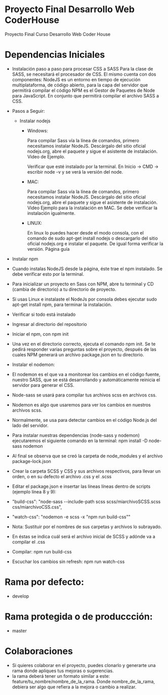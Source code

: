 # Proyecto Final Desarrollo Web CoderHouse
Proyecto Final Curso Desarrollo Web Coder House

# Dependencias Iniciales
 - Instalación paso a paso para procesar CSS a SASS
    Para la clase de SASS, se necesitará el procesador de CSS. El mismo cuenta con dos componentes:
    NodeJS es un entorno en tiempo de ejecución multiplataforma, de código abierto, para la capa del servidor que permitirá compilar el código
    NPM es el Gestor de Paquetes de Node para JavaScript.  En conjunto que permitirá compilar el archivo SASS a CSS.

- Pasos a Seguir:

  - Instalar nodejs

    - Windows: 

      Para compilar Sass vía la línea de comandos, primero necesitamos instalar NodeJS. Descárgalo del sitio oficial nodejs.org, abre el paquete y sigue el asistente de instalación. Video de Ejemplo.

      Verificar que esté instalado por la terminal. En Inicio -> CMD -> escribir node -v y se verá la versión del node.

    - MAC:

	    Para compilar Sass vía la línea de comandos, primero necesitamos instalar NodeJS. Descárgalo del sitio oficial nodejs.org, abre el paquete y sigue el asistente de instalación. Video Ejemplo para la instalación en MAC. Se debe verificar la instalación igualmente.

    - LINUX:

	    En linux lo puedes hacer desde el modo consola, con el comando de sudo apt-get install nodejs o descargarlo del sitio oficial nodejs.org e instalar el paquete. De igual forma verificar la versión. Página guía

* Instalar npm

- Cuando instalas NodeJS desde la página, éste trae el npm instalado. Se debe verificar esto por la terminal.

- Para inicializar un proyecto en Sass con NPM, abre tu terminal y CD (cambia de directorio) a tu directorio de proyecto. 

- Si usas Linux e instalaste el NodeJs por consola debes ejecutar sudo apt-get install npm, para terminar la instalación.

- Verificar si todo está instalado

- Ingresar al directorio del repositorio

- Iniciar el npm, con npm init

- Una vez en el directorio correcto, ejecuta el comando npm init. Se te pedirá responder varias preguntas sobre el proyecto, después de las cuales NPM generará un archivo package.json en tu directorio.

* Instalar el nodemon:

- El nodemon es el que va a monitorear los cambios en el código fuente, nuestro SASS,  que se está desarrollando y automáticamente reinicia el servidor para generar el CSS.  

- Node-sass se usará para compilar tus archivos scss en archivos css. 

- Nodemon es algo que usaremos para ver los cambios en nuestros archivos scss. 

- Normalmente, se usa para detectar cambios en el código Node.js del lado del servidor.

- Para instalar nuestras dependencias (node-sass y nodemon) ejecutaremos el siguiente comando en la terminal:  npm install -D node-sass nodemon

- Al final se observa que se creó la carpeta de node_modules y el archivo package-lock.json

* Crear la carpeta SCSS y CSS y sus archivos respectivos, para llevar un orden, o en su defecto el archivo .css y el .scss

- Editar el package.json e insertar las líneas líneas dentro de scripts (ejemplo línea 8 y 9):
- "build-css": "node-sass --include-path scss scss/miarchivoSCSS.scss css/miarchivoCSS.css",
- "watch-css": "nodemon -e scss -x \"npm 	run build-css\""
- Nota: Sustituir por el nombres de sus carpetas y archivos lo subrayado.

- En éstas se indica cuál será el archivo inicial de SCSS y adónde va a compilar el .css
- Compilar: npm run build-css
- Escuchar los cambios sin refresh: npm run watch-css
# Rama por defecto:
  - develop
# Rama protegida o de produccción:
  - master
# Colaboraciones
  - Si quieres colaborar en el proyecto, puedes clonarlo y generarte una rama donde apliques tus mejoras o sugerencias.
  - la rama deberá tener un formato similar a este: feature/tu_nombre/nombre_de_la_rama. Donde nombre_de_la_rama, debiera ser algo que refiera a la mejora o cambio a realizar.
